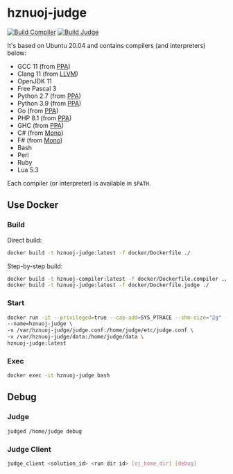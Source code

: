 # hznuoj-judge

[![Build Compiler](https://github.com/hznuoj-dev/hznuoj-judge/actions/workflows/build_compiler.yml/badge.svg)](https://github.com/hznuoj-dev/hznuoj-judge/actions/workflows/build_compiler.yml)
[![Build Judge](https://github.com/hznuoj-dev/hznuoj-judge/actions/workflows/build_judge.yml/badge.svg)](https://github.com/hznuoj-dev/hznuoj-judge/actions/workflows/build_judge.yml)

It's based on Ubuntu 20.04 and contains compilers (and interpreters) below:

* GCC 11 (from [PPA](https://launchpad.net/~ubuntu-toolchain-r/+archive/ubuntu/test))
* Clang 11 (from [LLVM](https://apt.llvm.org/))
* OpenJDK 11
* Free Pascal 3
* Python 2.7 (from [PPA](https://launchpad.net/~deadsnakes/+archive/ubuntu/ppa))
* Python 3.9 (from [PPA](https://launchpad.net/~deadsnakes/+archive/ubuntu/ppa))
* Go (from [PPA](https://launchpad.net/~longsleep/+archive/ubuntu/golang-backports))
* PHP 8.1 (from [PPA](https://launchpad.net/~ondrej/+archive/ubuntu/php))
* GHC (from [PPA](https://launchpad.net/~hvr/+archive/ubuntu/ghc))
* C# (from [Mono](https://www.mono-project.com/download/stable/))
* F# (from [Mono](https://www.mono-project.com/download/stable/))
* Bash
* Perl
* Ruby
* Lua 5.3

Each compiler (or interpreter) is available in `$PATH`.

## Use Docker
### Build

Direct build:

```bash
docker build -t hznuoj-judge:latest -f docker/Dockerfile ./
```

Step-by-step build:

```bash
docker build -t hznuoj-compiler:latest -f docker/Dockerfile.compiler ./
docker build -t hznuoj-judge:latest -f docker/Dockerfile.judge ./
```

### Start

```bash
docker run -it --privileged=true --cap-add=SYS_PTRACE --shm-size="2g" --restart=always -d \
--name=hznuoj-judge \
-v /var/hznuoj-judge/judge.conf:/home/judge/etc/judge.conf \
-v /var/hznuoj-judge/data:/home/judge/data \
hznuoj-judge:latest
```

### Exec

```bash
docker exec -it hznuoj-judge bash
```

## Debug

### Judge

```bash
judged /home/judge debug
```

### Judge Client

```bash
judge_client <solution_id> <run dir id> [oj_home_dir] [debug]
```
